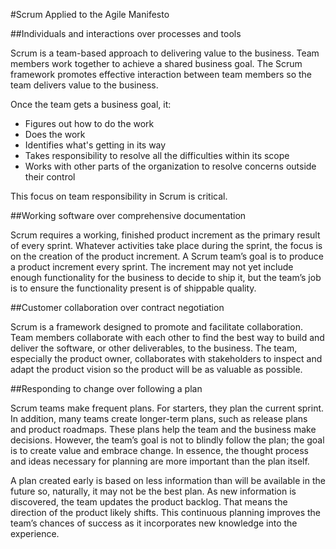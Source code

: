 #Scrum Applied to the Agile Manifesto

##Individuals and interactions over processes and tools

Scrum is a team-based approach to delivering value to the business. Team members work together to achieve a shared business goal. The Scrum framework promotes effective interaction between team members so the team delivers value to the business.

Once the team gets a business goal, it:

* Figures out how to do the work
* Does the work
* Identifies what's getting in its way
* Takes responsibility to resolve all the difficulties within its scope
* Works with other parts of the organization to resolve concerns outside their control

This focus on team responsibility in Scrum is critical.

##Working software over comprehensive documentation

Scrum requires a working, finished product increment as the primary result of every sprint. Whatever activities take place during the sprint, the focus is on the creation of the product increment. A Scrum team’s goal is to produce a product increment every sprint. The increment may not yet include enough functionality for the business to decide to ship it, but the team’s job is to ensure the functionality present is of shippable quality.

##Customer collaboration over contract negotiation

Scrum is a framework designed to promote and facilitate collaboration. Team members collaborate with each other to find the best way to build and deliver the software, or other deliverables, to the business. The team, especially the product owner, collaborates with stakeholders to inspect and adapt the product vision so the product will be as valuable as possible.

##Responding to change over following a plan

Scrum teams make frequent plans. For starters, they plan the current sprint. In addition, many teams create longer-term plans, such as release plans and product roadmaps. These plans help the team and the business make decisions. However, the team’s goal is not to blindly follow the plan; the goal is to create value and embrace change. In essence, the thought process and ideas necessary for planning are more important than the plan itself.

A plan created early is based on less information than will be available in the future so, naturally, it may not be the best plan. As new information is discovered, the team updates the product backlog. That means the direction of the product likely shifts. This continuous planning improves the team’s chances of success as it incorporates new knowledge into the experience.